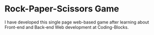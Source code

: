# Rock-Paper-Scissors Game

I have developed this single page web-based game after learning about Front-end and Back-end Web development at Coding-Blocks.

